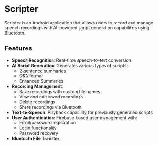 # Scripter

Scripter is an Android application that allows users to record and manage speech recordings with AI-powered script generation capabilities using Bluetooth.

## Features

- **Speech Recognition**: Real-time speech-to-text conversion
- **AI Script Generation**: Generates various types of scripts:
  - 2-sentence summaries
  - Q&A format
  - Enhanced Summaries
- **Recording Management**:
  - Save recordings with custom file names
  - View and edit saved recordings
  - Delete recordings
  - Share recordings via Bluetooth
- **Text-to-Speech**: Playback capability for previously generated scripts
- **User Authentication**: Firebase-based user management with:
  - Email/password registration
  - Login functionality
  - Password recovery
- **Bluetooth File Transfer**
